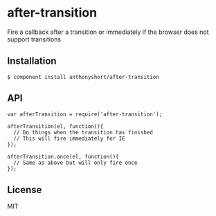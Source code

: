 
# after-transition

  Fire a callback after a transition or immediately if the browser does not support transitions

## Installation

    $ component install anthonyshort/after-transition

## API

    var afterTransition = require('after-transition');

    afterTransition(el, function(){
      // Do things when the transition has finished
      // This will fire immediately for IE
    });

    afterTransition.once(el, function(){
      // Same as above but will only fire once
    });

## License

  MIT
